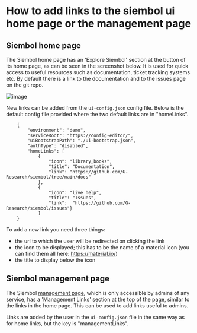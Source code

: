# How to add links to the siembol ui home page or the management page

## Siembol home page
The Siembol home page has an 'Explore Siembol' section at the button of its home page, as can be seen in the screenshot below. It is used for quick access to useful resources such as documentation, ticket tracking systems etc. By default there is a link to the documentation and to the issues page on the git repo.

![image](../screenshots/home_page.png)

New links can be added from the `ui-config.json` config file. 
Below is the default config file provided where the two default links are in "homeLinks".

        {
            "environment": "demo",
            "serviceRoot": "https://config-editor/",
            "uiBootstrapPath": "./ui-bootstrap.json",
            "authType": "disabled",
            "homeLinks": [
                {
                    "icon": "library_books",
                    "title": "Documentation",
                    "link": "https://github.com/G-Research/siembol/tree/main/docs"
                },
                {   
                    "icon": "live_help",
                    "title": "Issues",
                    "link":  "https://github.com/G-Research/siembol/issues"}
                ]
        }



To add a new link you need three things:
- the url to which the user will be redirected on clicking the link
- the icon to be displayed; this has to be the name of a material icon (you can find them all here: https://material.io/)
- the title to display below the icon 

## Siembol management page

The Siembol [management page](./how_to_use_the_management_page.md), which is only accessible by admins of any service, has a 'Management Links' section at the top of the page, similar to the links in the home page. This can be used to add links useful to admins.

Links are added by the user in the `ui-config.json` file in the same way as for home links, but the key is "managementLinks". 
